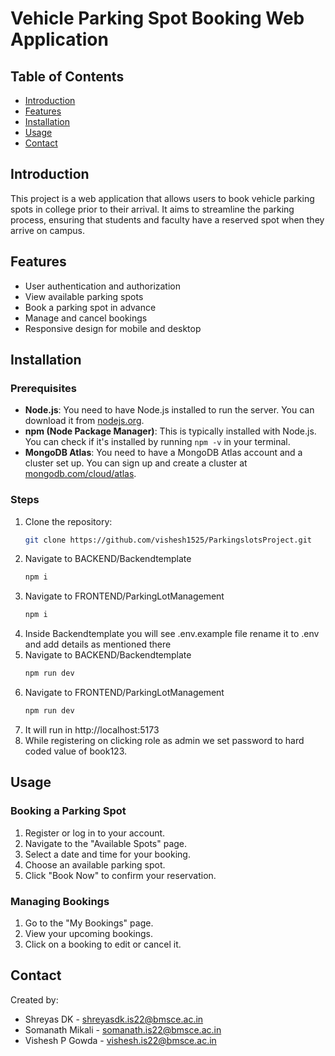 # Vehicle Parking Spot Booking Web Application

## Table of Contents
- [Introduction](#introduction)
- [Features](#features)
- [Installation](#installation)
- [Usage](#usage) 
- [Contact](#contact)

## Introduction
This project is a web application that allows users to book vehicle parking spots in college prior to their arrival. It aims to streamline the parking process, ensuring that students and faculty have a reserved spot when they arrive on campus.

## Features
- User authentication and authorization
- View available parking spots
- Book a parking spot in advance
- Manage and cancel bookings
- Responsive design for mobile and desktop

## Installation
### Prerequisites
- **Node.js**: You need to have Node.js installed to run the server. You can download it from [nodejs.org](https://nodejs.org/).
- **npm (Node Package Manager)**: This is typically installed with Node.js. You can check if it's installed by running `npm -v` in your terminal.
- **MongoDB Atlas**: You need to have a MongoDB Atlas account and a cluster set up. You can sign up and create a cluster at [mongodb.com/cloud/atlas](https://www.mongodb.com/cloud/atlas).

### Steps
1. Clone the repository:
   ```bash
   git clone https://github.com/vishesh1525/ParkingslotsProject.git
2. Navigate to BACKEND/Backendtemplate
   ```bash
   npm i
4. Navigate to FRONTEND/ParkingLotManagement
   ```bash
   npm i
6. Inside Backendtemplate you will see .env.example file
   rename it to .env and add details as mentioned there
7. Navigate to BACKEND/Backendtemplate
   ```bash
   npm run dev
9. Navigate to FRONTEND/ParkingLotManagement
   ```bash
   npm run dev
11. It will run in http://localhost:5173
12. While registering on clicking role as admin we set password to hard coded value of book123.


## Usage

### Booking a Parking Spot
1. Register or log in to your account.
2. Navigate to the "Available Spots" page.
3. Select a date and time for your booking.
4. Choose an available parking spot.
5. Click "Book Now" to confirm your reservation.

### Managing Bookings
1. Go to the "My Bookings" page.
2. View your upcoming bookings.
3. Click on a booking to edit or cancel it.

## Contact
Created by:
- Shreyas DK - shreyasdk.is22@bmsce.ac.in
- Somanath Mikali - somanath.is22@bmsce.ac.in
- Vishesh P Gowda - vishesh.is22@bmsce.ac.in
